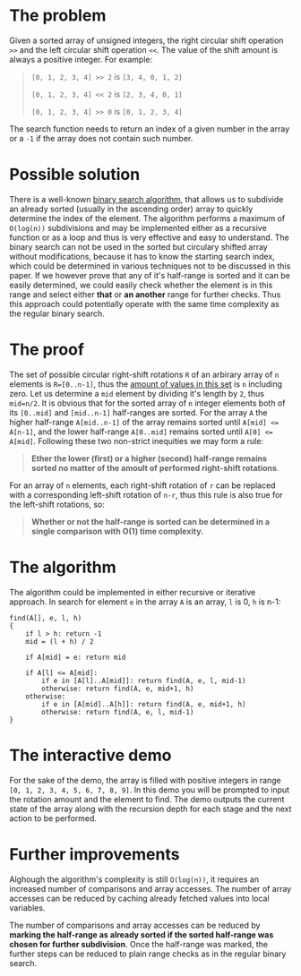 # The problem
Given a sorted array of unsigned integers, the right circular shift operation `>>` and the left circular shift operation `<<`. The value of the shift amount is always a positive integer. For example:

> `[0, 1, 2, 3, 4] >> 2` is `[3, 4, 0, 1, 2]`
>
> `[0, 1, 2, 3, 4] << 2` is `[2, 3, 4, 0, 1]`
>
> `[0, 1, 2, 3, 4] >> 0` is `[0, 1, 2, 3, 4]`

The search function needs to return an index of a given number in the array or a `-1` if the array does not contain such number.

# Possible solution
There is a well-known [binary search algorithm](https://en.wikipedia.org/wiki/Binary_search_algorithm), that allows us to subdivide an already sorted (usually in the ascending order) array to quickly determine the index of the element. The algorithm performs a maximum of `O(log(n))` subdivisions and may be implemented either as a recursive function or as a loop and thus is very effective and easy to understand. The binary search can not be used in the sorted but circulary shifted array without modifications, because it has to know the starting search index, which could be determined in various techniques not to be discussed in this paper. If we however prove that any of it's half-range is sorted and it can be easily determined, we could easily check whether the element is in this range and select either **that** or **an another** range for further checks. Thus this approach could potentially operate with the same time complexity as the regular binary search.

# The proof
The set of possible circular right-shift rotations `R` of an arbirary array of `n` elements is `R=[0..n-1]`, thus the [amount of values in this set](https://en.wikipedia.org/wiki/Circular_shift) is `n` including zero. Let us determine a `mid` element by dividing it's length by `2`, thus `mid=n/2`. It is obvious that for the sorted array of `n` integer elements both of its `[0..mid]` and `[mid..n-1]` half-ranges are sorted. For the array `A` the higher half-range `A[mid..n-1]` of the array remains sorted until `A[mid] <= A[n-1]`, and the lower half-range `A[0..mid]` remains sorted until `A[0] <= A[mid]`. Following these two non-strict inequities we may form a rule:
> **Ether the lower (first) or a higher (second) half-range remains sorted no matter of the amoult of performed right-shift rotations**.
 
For an array of `n` elements, each right-shift rotation of `r` can be replaced with a corresponding left-shift rotation of `n-r`, thus this rule is also true for the left-shift rotations, so:
> **Whether or not the half-range is sorted can be determined in a single comparison with O(1) time complexity.**

# The algorithm
The algorithm could be implemented in either recursive or iterative approach. In search for element `e` in the array `A` is an array, `l` is 0, `h` is n-1:
```
find(A[], e, l, h)
{
	if l > h: return -1
	mid = (l + h) / 2

	if A[mid] = e: return mid

	if A[l] <= A[mid]:
		if e in [A[l]..A[mid]]: return find(A, e, l, mid-1)
		otherwise: return find(A, e, mid+1, h)
	otherwise:
		if e in [A[mid]..A[h]]: return find(A, e, mid+1, h)
		otherwise: return find(A, e, l, mid-1)
}
```

# The interactive demo
For the sake of the demo, the array is filled with positive integers in range `[0, 1, 2, 3, 4, 5, 6, 7, 8, 9]`. In this demo you will be prompted to input the rotation amount and the element to find. The demo outputs the current state of the array along with the recursion depth for each stage and the next action to be performed.

# Further improvements
Alghough the algorithm's complexity is still `O(log(n))`, it requires an increased number of comparisons and array accesses. The number of array accesses can be reduced by caching already fetched values into local variables. 

The number of comparisons and array accesses can be reduced by **marking the half-range as already sorted if the sorted half-range was chosen for further subdivision**. Once the half-range was marked, the further steps can be reduced to plain range checks as in the regular binary search.
